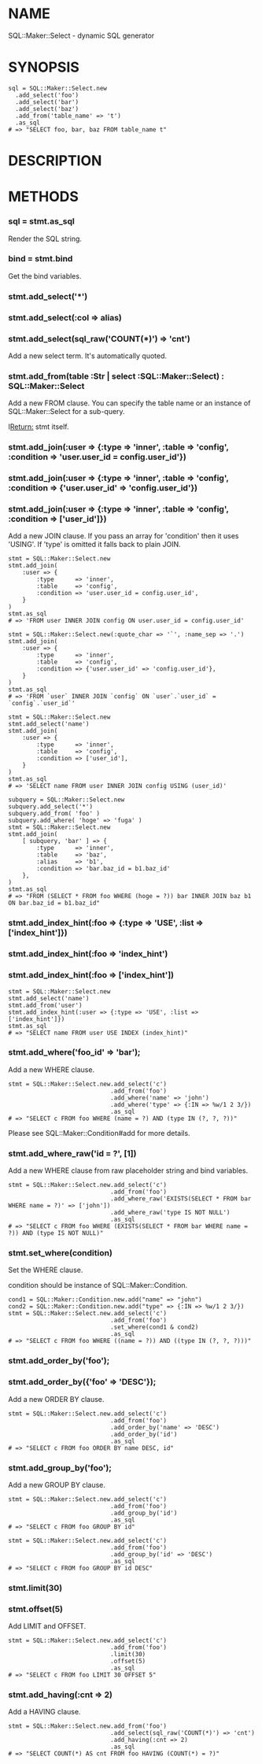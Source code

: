 # NAME

SQL::Maker::Select - dynamic SQL generator

# SYNOPSIS

    sql = SQL::Maker::Select.new
      .add_select('foo')
      .add_select('bar')
      .add_select('baz')
      .add_from('table_name' => 't')
      .as_sql
    # => "SELECT foo, bar, baz FROM table_name t"

# DESCRIPTION

# METHODS



### sql = stmt.as_sql

Render the SQL string.

### bind = stmt.bind

Get the bind variables.

### stmt.add_select('*')

### stmt.add_select(:col => alias)

### stmt.add_select(sql_raw('COUNT(*)') => 'cnt')

Add a new select term. It's automatically quoted.

### stmt.add_from(table :Str | select :SQL::Maker::Select) : SQL::Maker::Select

Add a new FROM clause. You can specify the table name or an instance of SQL::Maker::Select for a sub-query.

I<Return:> stmt itself.

### stmt.add_join(:user => {:type => 'inner', :table => 'config', :condition => 'user.user_id = config.user_id'})

### stmt.add_join(:user => {:type => 'inner', :table => 'config', :condition => {'user.user_id' => 'config.user_id'})

### stmt.add_join(:user => {:type => 'inner', :table => 'config', :condition => ['user_id']})

Add a new JOIN clause. If you pass an array for 'condition' then it uses 'USING'. If 'type' is omitted
it falls back to plain JOIN.

    stmt = SQL::Maker::Select.new
    stmt.add_join(
        :user => {
            :type      => 'inner',
            :table     => 'config',
            :condition => 'user.user_id = config.user_id',
        }
    )
    stmt.as_sql
    # => 'FROM user INNER JOIN config ON user.user_id = config.user_id'

    stmt = SQL::Maker::Select.new(:quote_char => '`', :name_sep => '.')
    stmt.add_join(
        :user => {
            :type      => 'inner',
            :table     => 'config',
            :condition => {'user.user_id' => 'config.user_id'},
        }
    )
    stmt.as_sql
    # => 'FROM `user` INNER JOIN `config` ON `user`.`user_id` = `config`.`user_id`'

    stmt = SQL::Maker::Select.new
    stmt.add_select('name')
    stmt.add_join(
        :user => {
            :type      => 'inner',
            :table     => 'config',
            :condition => ['user_id'],
        }
    )
    stmt.as_sql
    # => 'SELECT name FROM user INNER JOIN config USING (user_id)'

    subquery = SQL::Maker::Select.new
    subquery.add_select('*')
    subquery.add_from( 'foo' )
    subquery.add_where( 'hoge' => 'fuga' )
    stmt = SQL::Maker::Select.new
    stmt.add_join(
        [ subquery, 'bar' ] => {
            :type      => 'inner',
            :table     => 'baz',
            :alias     => 'b1',
            :condition => 'bar.baz_id = b1.baz_id'
        },
    )
    stmt.as_sql
    # => "FROM (SELECT * FROM foo WHERE (hoge = ?)) bar INNER JOIN baz b1 ON bar.baz_id = b1.baz_id"

### stmt.add_index_hint(:foo => {:type => 'USE', :list => ['index_hint']})

### stmt.add_index_hint(:foo => 'index_hint')

### stmt.add_index_hint(:foo => ['index_hint'])

    stmt = SQL::Maker::Select.new
    stmt.add_select('name')
    stmt.add_from('user')
    stmt.add_index_hint(:user => {:type => 'USE', :list => ['index_hint']})
    stmt.as_sql
    # => "SELECT name FROM user USE INDEX (index_hint)"

### stmt.add_where('foo_id' => 'bar');

Add a new WHERE clause.

    stmt = SQL::Maker::Select.new.add_select('c')
                                 .add_from('foo')
                                 .add_where('name' => 'john')
                                 .add_where('type' => {:IN => %w/1 2 3/})
                                 .as_sql
    # => "SELECT c FROM foo WHERE (name = ?) AND (type IN (?, ?, ?))"

Please see SQL::Maker::Condition#add for more details.

### stmt.add_where_raw('id = ?', [1])

Add a new WHERE clause from raw placeholder string and bind variables.

    stmt = SQL::Maker::Select.new.add_select('c')
                                 .add_from('foo')
                                 .add_where_raw('EXISTS(SELECT * FROM bar WHERE name = ?)' => ['john'])
                                 .add_where_raw('type IS NOT NULL')
                                 .as_sql
    # => "SELECT c FROM foo WHERE (EXISTS(SELECT * FROM bar WHERE name = ?)) AND (type IS NOT NULL)"


### stmt.set_where(condition)

Set the WHERE clause.

condition should be instance of SQL::Maker::Condition.

    cond1 = SQL::Maker::Condition.new.add("name" => "john")
    cond2 = SQL::Maker::Condition.new.add("type" => {:IN => %w/1 2 3/})
    stmt = SQL::Maker::Select.new.add_select('c')
                                 .add_from('foo')
                                 .set_where(cond1 & cond2)
                                 .as_sql
    # => "SELECT c FROM foo WHERE ((name = ?)) AND ((type IN (?, ?, ?)))"

### stmt.add_order_by('foo');

### stmt.add_order_by({'foo' => 'DESC'});

Add a new ORDER BY clause.

    stmt = SQL::Maker::Select.new.add_select('c')
                                 .add_from('foo')
                                 .add_order_by('name' => 'DESC')
                                 .add_order_by('id')
                                 .as_sql
    # => "SELECT c FROM foo ORDER BY name DESC, id"

### stmt.add_group_by('foo');

Add a new GROUP BY clause.

    stmt = SQL::Maker::Select.new.add_select('c')
                                 .add_from('foo')
                                 .add_group_by('id')
                                 .as_sql
    # => "SELECT c FROM foo GROUP BY id"

    stmt = SQL::Maker::Select.new.add_select('c')
                                 .add_from('foo')
                                 .add_group_by('id' => 'DESC')
                                 .as_sql
    # => "SELECT c FROM foo GROUP BY id DESC"

### stmt.limit(30)

### stmt.offset(5)

Add LIMIT and OFFSET.

    stmt = SQL::Maker::Select.new.add_select('c')
                                 .add_from('foo')
                                 .limit(30)
                                 .offset(5)
                                 .as_sql
    # => "SELECT c FROM foo LIMIT 30 OFFSET 5"

### stmt.add_having(:cnt => 2)

Add a HAVING clause.

    stmt = SQL::Maker::Select.new.add_from('foo')
                                 .add_select(sql_raw('COUNT(*)') => 'cnt')
                                 .add_having(:cnt => 2)
                                 .as_sql
    # => "SELECT COUNT(*) AS cnt FROM foo HAVING (COUNT(*) = ?)"
